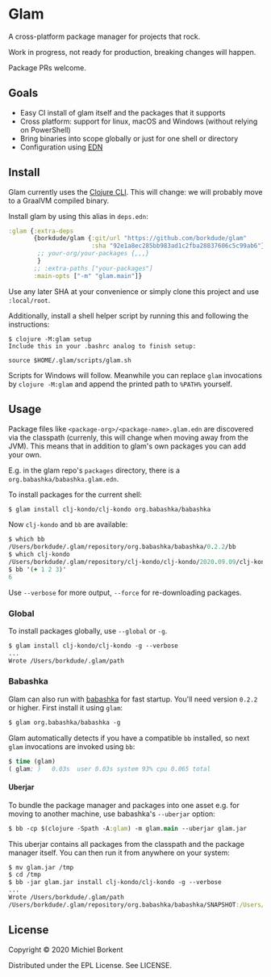 # Glam

A cross-platform package manager for projects that rock.

Work in progress, not ready for production, breaking changes will happen.

Package PRs welcome.

## Goals

- Easy CI install of glam itself and the packages that it supports
- Cross platform: support for linux, macOS and Windows (without relying on PowerShell)
- Bring binaries into scope globally or just for one shell or directory
- Configuration using [EDN](https://github.com/edn-format/edn)

## Install

Glam currently uses the [Clojure
CLI](https://clojure.org/guides/deps_and_cli). This will change: we will
probably move to a GraalVM compiled binary.

Install glam by using this alias in `deps.edn`:

``` clojure
:glam {:extra-deps
       {borkdude/glam {:git/url "https://github.com/borkdude/glam"
                       :sha "92e1a8ec285bb983ad1c2fba28837606c5c99ab6"}
        ;; your-org/your-packages {,,,}
        }
       ;; :extra-paths ["your-packages"]
       :main-opts ["-m" "glam.main"]}
```

Use any later SHA at your convenience or simply clone this project and use
`:local/root`.

Additionally, install a shell helper script by running this and following the instructions:

``` shell
$ clojure -M:glam setup
Include this in your .bashrc analog to finish setup:

source $HOME/.glam/scripts/glam.sh
```

Scripts for Windows will follow. Meanwhile you can replace `glam` invocations by
`clojure -M:glam` and append the printed path to `%PATH%` yourself.

## Usage

Package files like `<package-org>/<package-name>.glam.edn` are discovered via
the classpath (currenly, this will change when moving away from the JVM). This
means that in addition to glam's own packages you can add your own.

E.g. in the glam repo's `packages` directory, there is a
`org.babashka/babashka.glam.edn`.

To install packages for the current shell:

``` clojure
$ glam install clj-kondo/clj-kondo org.babashka/babashka
```

Now `clj-kondo` and `bb` are available:

``` clojure
$ which bb
/Users/borkdude/.glam/repository/org.babashka/babashka/0.2.2/bb
$ which clj-kondo
/Users/borkdude/.glam/repository/clj-kondo/clj-kondo/2020.09.09/clj-kondo
$ bb '(+ 1 2 3)'
6
```

Use `--verbose` for more output, `--force` for re-downloading packages.

### Global

To install packages globally, use `--global` or `-g`.

``` clojure
$ glam install clj-kondo/clj-kondo -g --verbose
...
Wrote /Users/borkdude/.glam/path
```

### Babashka

Glam can also run with [babashka](https://github.com/borkdude/babashka) for fast
startup. You'll need version `0.2.2` or higher. First install it using `glam`:

``` clojure
$ glam org.babashka/babashka -g
```

Glam automatically detects if you have a compatible `bb` installed, so next
`glam` invocations are invoked using `bb`:

``` clojure
$ time (glam)
( glam; )   0.03s  user 0.03s system 93% cpu 0.065 total
```

#### Uberjar

To bundle the package manager and packages into one asset e.g. for moving to another machine, use
babashka's `--uberjar` option:

``` clojure
$ bb -cp $(clojure -Spath -A:glam) -m glam.main --uberjar glam.jar
```

This uberjar contains all packages from the classpath and the package manager
itself. You can then run it from anywhere on your system:

``` clojure
$ mv glam.jar /tmp
$ cd /tmp
$ bb -jar glam.jar install clj-kondo/clj-kondo -g --verbose
...
Wrote /Users/borkdude/.glam/path
/Users/borkdude/.glam/repository/org.babashka/babashka/SNAPSHOT:/Users/borkdude/.glam/repository/clj-kondo/clj-kondo/2020.09.09
```

## License

Copyright © 2020 Michiel Borkent

Distributed under the EPL License. See LICENSE.
